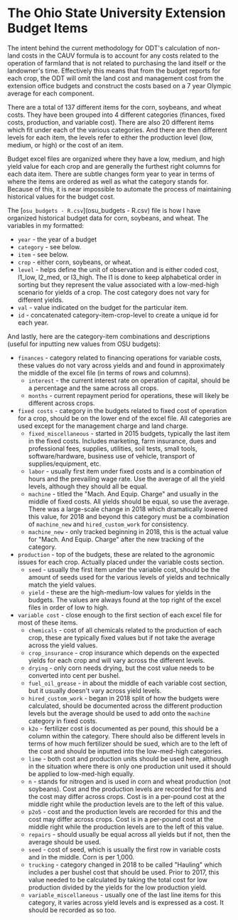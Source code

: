 # The Ohio State University Extension Budget Items

The intent behind the current methodology for ODT's calculation of non-land costs in the CAUV formula is to account for any costs related to the operation of farmland that is not related to purchasing the land itself or the landowner's time. Effectively this means that from the budget reports for each crop, the ODT will omit the land cost and management cost from the extension office budgets and construct the costs based on a 7 year Olympic average for each component.

There are a total of 137 different items for the corn, soybeans, and wheat costs. They have been grouped into 4 different categories (finances, fixed costs, production, and variable cost). There are also 20 different items which fit under each of the various categories. And there are then different levels for each item, the levels refer to either the production level (low, medium, or high) or the cost of an item.

Budget excel files are organized where they have a low, medium, and high yield value for each crop and are generally the furthest right columns for each data item. There are subtle changes form year to year in terms of where the items are ordered as well as what the category stands for. Because of this, it is near impossible to automate the process of maintaining historical values for the budget cost.

The [`osu_budgets - R.csv`](osu_budgets - R.csv) file is how I have organized historical budget data for corn, soybeans, and wheat. The variables in my formatted:

- `year` - the year of a budget
- `category` - see below.
- `item` - see below.
- `crop` - either corn, soybeans, or wheat.
- `level` - helps define the unit of observation and is either coded cost, l1_low, l2_med, or l3_high. The l1 is done to keep alphabetical order in sorting but they represent the value associated with a low-med-high scenario for yields of a crop. The cost category does not vary for different yields.
- `val` - value indicated on the budget for the particular item.
- `id` - concatenated category-item-crop-level to create a unique id for each year.

And lastly, here are the category-item combinations and descriptions (useful for inputting new values from OSU budgets):

- `finances` - category related to financing operations for variable costs, these values do not vary across yields and and found in approximately the middle of the excel file (in terms of rows and columns).
    - `interest` - the current interest rate on operation of capital, should be a percentage and the same across all crops.
    - `months` - current repayment period for operations, these will likely be different across crops.
- `fixed costs` - category in the budgets related to fixed cost of operation for a crop, should be on the lower end of the excel file. All categories are used except for the management charge and land charge.
    - `fixed_miscellaneous` - started in 2015 budgets, typically the last item in the fixed costs. Includes marketing, farm insurance, dues and professional fees, supplies, utilities, soil tests, small tools, software/hardware, business use of vehicle, transport of supplies/equipment, etc.
    - `labor` - usually first item under fixed costs and is a combination of hours and the prevailing wage rate. Use the average of all the yield levels, although they should all be equal.
    - `machine` - titled the "Mach. And Equip. Charge" and usually in the middle of fixed costs. All yields should be equal, so use the average. There was a large-scale change in 2018 which dramatically lowered this value, for 2018 and beyond this category must be a combination of `machine_new` and `hired_custom_work` for consistency.
    - `machine_new` - only tracked beginning in 2018, this is the actual value for "Mach. And Equip. Charge" after the new tracking of the category.
- `production` - top of the budgets, these are related to the agronomic issues for each crop. Actually placed under the variable costs section.
    - `seed` - usually the first item under the variable cost, should be the amount of seeds used for the various levels of yields and technically match the yield values.
    - `yield` - these are the high-medium-low values for yields in the budgets. The values are always found at the top right of the excel files in order of low to high.
- `variable cost` - close enough to the first section of each excel file for most of these items.
    - `chemicals` - cost of all chemicals related to the production of each crop, these are typically fixed values but if not take the average across the yield values.
    - `crop_insurance` - crop insurance which depends on the expected yields for each crop and will vary across the different levels.
    - `drying` - only corn needs drying, but the cost value needs to be converted into cent per bushel.
    - `fuel_oil_grease` - in about the middle of each variable cost section, but it usually doesn't vary across yield levels.
    - `hired_custom_work` - began in 2018 split of how the budgets were calculated, should be documented across the different production levels but the average should be used to add onto the `machine` category in fixed costs.
    - `k2o` - fertilizer cost is documented as per pound, this should be a column within the category. There should also be different levels in terms of how much fertilizer should be sued, which are to the left of the cost and should be inputted into the low-med-high categories.
    - `lime` - both cost and production units should be used here, although in the situation where there is only one production unit used it should be applied to low-med-high equally.
    - `n` - stands for nitrogen and is used in corn and wheat production (not soybeans). Cost and the production levels are recorded for this and the cost may differ across crops. Cost is in a per-pound cost at the middle right while the production levels are to the left of this value.
    - `p2o5` - cost and the production levels are recorded for this and the cost may differ across crops. Cost is in a per-pound cost at the middle right while the production levels are to the left of this value.
    - `repairs` - should usually be equal across all yields but if not, then the average should be used.
    - `seed` - cost of seed, which is usually the first row in variable costs and in the middle. Corn is per 1,000.
    - `trucking` - category changed in 2018 to be called "Hauling" which includes a per bushel cost that should be used. Prior to 2017, this value needed to be calculated by taking the total cost for low production divided by the yields for the low production yield.
    - `variable_miscellaneous` - usually one of the last line items for this category, it varies across yield levels and is expressed as a cost. It should be recorded as so too.




